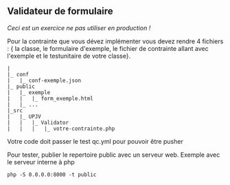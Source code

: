 ## Validateur de formulaire
*Ceci est un exercice ne pas utiliser en production !*  

Pour la contrainte que vous dévez implémenter vous devez rendre 4 fichiers : 
{ la classe, le formulaire d'exemple, le fichier de contrainte 
allant avec l'exemple et le testunitaire de votre classe}.  

    |
    |_ conf
    |   |_ conf-exemple.json
    |_ public
    |   |_ exemple
    |   |   |_ form_exemple.html
    |   |_ ...
    |_src
    |   |_ UPJV
    |   |   |_ Validator
    |   |   |   |_ votre-contrainte.php
    
Votre code doit passer le test qc.yml pour pouvoir être pusher

Pour tester, publier le repertoire public avec un serveur web. Exemple avec 
le serveur interne à php

    php -S 0.0.0.0:8000 -t public
